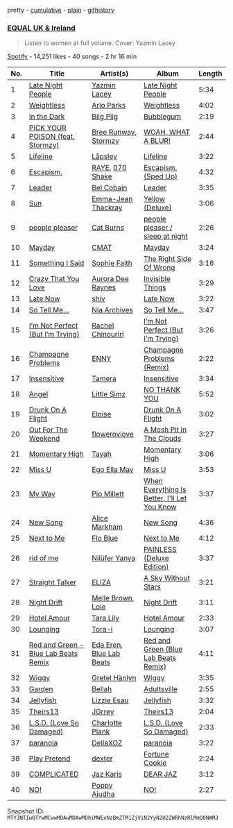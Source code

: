 pretty - [cumulative](/playlists/cumulative/37i9dQZF1DX9ptRQF1dOxS.md) - [plain](/playlists/plain/37i9dQZF1DX9ptRQF1dOxS) - [githistory](https://github.githistory.xyz/mackorone/spotify-playlist-archive/blob/main/playlists/plain/37i9dQZF1DX9ptRQF1dOxS)

### [EQUAL UK & Ireland ](https://open.spotify.com/playlist/37i9dQZF1DX9ptRQF1dOxS)

> Listen to women at full volume\. Cover: Yazmin Lacey

[Spotify](https://open.spotify.com/user/spotify) - 14,251 likes - 40 songs - 2 hr 16 min

| No. | Title | Artist(s) | Album | Length |
|---|---|---|---|---|
| 1 | [Late Night People](https://open.spotify.com/track/69y3XAgRaXrtO5h9YvpPHJ) | [Yazmin Lacey](https://open.spotify.com/artist/2datC2OML2YxykP6vnDRmg) | [Late Night People](https://open.spotify.com/album/5pN3T9hCW6y9OKAgJnEYYo) | 5:34 |
| 2 | [Weightless](https://open.spotify.com/track/4syzriQO4gEZR61pU5FBFd) | [Arlo Parks](https://open.spotify.com/artist/4kIwETcbpuFgRukE8o7Opx) | [Weightless](https://open.spotify.com/album/6XscVw482npx8U4x0aXXyp) | 4:02 |
| 3 | [In the Dark](https://open.spotify.com/track/1so2V5ZMQyROuspjpuThDn) | [Biig Piig](https://open.spotify.com/artist/4GoD5FJCgC0lbzde7ly44M) | [Bubblegum](https://open.spotify.com/album/16jsPuhKOmMDB0E64rOGsb) | 2:19 |
| 4 | [PICK YOUR POISON \(feat\. Stormzy\)](https://open.spotify.com/track/5Yhj7ln3iSqZziEwYNbv6Y) | [Bree Runway](https://open.spotify.com/artist/58hqTaCiqGrMsNmmm3qL7w), [Stormzy](https://open.spotify.com/artist/2SrSdSvpminqmStGELCSNd) | [WOAH, WHAT A BLUR!](https://open.spotify.com/album/4Bu8CaTOWByWSfmhQ4Rmzy) | 2:44 |
| 5 | [Lifeline](https://open.spotify.com/track/78dm8zrEiJ1d0G6IBuiN7m) | [Låpsley](https://open.spotify.com/artist/27ze6hCgfr3HcDZAHY60pg) | [Lifeline](https://open.spotify.com/album/0iAfdMQLxhqNyO2bZ7aTLL) | 3:22 |
| 6 | [Escapism.](https://open.spotify.com/track/5WxVXxCMRnvxUKFq40ELwq) | [RAYE](https://open.spotify.com/artist/5KKpBU5eC2tJDzf0wmlRp2), [070 Shake](https://open.spotify.com/artist/12Zk1DFhCbHY6v3xep2ZjI) | [Escapism\. \(Sped Up\)](https://open.spotify.com/album/1bdKI997loh6G68NED2cwX) | 4:32 |
| 7 | [Leader](https://open.spotify.com/track/55hpPQktBgKbCm12iOqOH7) | [Bel Cobain](https://open.spotify.com/artist/6JvEcv04PhUKWrUYZJrj1F) | [Leader](https://open.spotify.com/album/3jGEbyweltG52QWuUBcSMm) | 3:35 |
| 8 | [Sun](https://open.spotify.com/track/4L6BCnQSfJrBqPedbhZhUU) | [Emma\-Jean Thackray](https://open.spotify.com/artist/3UgcksTtuB1Jnn8BrisEiC) | [Yellow \(Deluxe\)](https://open.spotify.com/album/43qGIZWwRrL3wQLvNyLxQz) | 3:06 |
| 9 | [people pleaser](https://open.spotify.com/track/3UEOT0hD60yGB1OMWJxLQ8) | [Cat Burns](https://open.spotify.com/artist/6WFDpw4u23uSpon4BHvFRn) | [people pleaser / sleep at night](https://open.spotify.com/album/6zMAsUOpcpxqOCjYAIku7C) | 2:26 |
| 10 | [Mayday](https://open.spotify.com/track/6v28bvjhEHYmBmG1xbpuxL) | [CMAT](https://open.spotify.com/artist/3VBNIRx1LxVdRqOiPgkLwv) | [Mayday](https://open.spotify.com/album/1Ipdh7E0cyxXCxPhz3wBxJ) | 3:24 |
| 11 | [Something I Said](https://open.spotify.com/track/2PQYMgSmNHQ6UXZcwfQp9F) | [Sophie Faith](https://open.spotify.com/artist/4LR3BRvTeWCiS1l16TqXVh) | [The Right Side Of Wrong](https://open.spotify.com/album/3lFc4rFgFOJfSg2YfePfId) | 3:16 |
| 12 | [Crazy That You Love](https://open.spotify.com/track/4Z4lh6KduIfW4REI6XGnDw) | [Aurora Dee Raynes](https://open.spotify.com/artist/7MKfjytUX348ZtYEL8B4kg) | [Invisible Things](https://open.spotify.com/album/1RnirhqC0ZQjTfb18z0Wk6) | 3:29 |
| 13 | [Late Now](https://open.spotify.com/track/2g5cVVb13LC19Biu5yIgVJ) | [shiv](https://open.spotify.com/artist/5rxxzsO9zojzg0FfWVmIv7) | [Late Now](https://open.spotify.com/album/4Z4I4iVEz0ROYI8wYdqT8D) | 3:22 |
| 14 | [So Tell Me…](https://open.spotify.com/track/3GJbXOYweOltxSiOsCNkMd) | [Nia Archives](https://open.spotify.com/artist/7BMR0fwtEvzGtK4rNGdoiQ) | [So Tell Me…](https://open.spotify.com/album/4BH2rFhaoB6HBgX8fSeeyb) | 3:47 |
| 15 | [I’m Not Perfect \(But I’m Trying\)](https://open.spotify.com/track/10LBv5a9JLom1L6a05goUV) | [Rachel Chinouriri](https://open.spotify.com/artist/4wrzxtBZw20ufDstKyTnnP) | [I’m Not Perfect \(But I’m Trying\)](https://open.spotify.com/album/2O8gAp74lbXQ9z74ZK7E3N) | 3:26 |
| 16 | [Champagne Problems](https://open.spotify.com/track/78szKrEUBxJbIrODPJlrNw) | [ENNY](https://open.spotify.com/artist/3qEnCAnX23lvoxZYtBiPgL) | [Champagne Problems \(Remix\)](https://open.spotify.com/album/7Ccdml4YmOXbB4slYOpyGa) | 2:22 |
| 17 | [Insensitive](https://open.spotify.com/track/3c1cNtcW4R8X54QOz86Lwi) | [Tamera](https://open.spotify.com/artist/4S68J6bchvHhqHO1Kp8W9X) | [Insensitive](https://open.spotify.com/album/5tCDYQY3Yu2VYKSuuZUpax) | 3:34 |
| 18 | [Angel](https://open.spotify.com/track/4pGxnHLyli1TLkRFHyBxo0) | [Little Simz](https://open.spotify.com/artist/6eXZu6O7nAUA5z6vLV8NKI) | [NO THANK YOU](https://open.spotify.com/album/57263zG8Md6XZ9lBUPPYCm) | 5:52 |
| 19 | [Drunk On A Flight](https://open.spotify.com/track/6K6cG964OPWfRIyGDAiQzd) | [Eloise](https://open.spotify.com/artist/7LlIWfvgWlDBXfxCvCFbuC) | [Drunk On A Flight](https://open.spotify.com/album/4CdeQksM2ApHyRrKX2InNk) | 3:02 |
| 20 | [Out For The Weekend](https://open.spotify.com/track/6DFxVrPvZGn0hdEwLPPapb) | [flowerovlove](https://open.spotify.com/artist/1JspXUvEv3D9ddMeLNqYWj) | [A Mosh Pit In The Clouds](https://open.spotify.com/album/7fnkJty0bXBUFiN0sutHC7) | 3:27 |
| 21 | [Momentary High](https://open.spotify.com/track/6pHaKDW4zbCJ5UFzhrHnKY) | [Tayah](https://open.spotify.com/artist/1eEpeqkSqNVcYE8VXRgCno) | [Momentary High](https://open.spotify.com/album/0QhdZGJm3zzCvlEDPFNDSg) | 3:06 |
| 22 | [Miss U](https://open.spotify.com/track/2kCizKXvF27rJLPVvgIIvm) | [Ego Ella May](https://open.spotify.com/artist/7ANeFdhioipksT9lqg0Ay6) | [Miss U](https://open.spotify.com/album/6EInKwjhMtF3zGFE04NpKL) | 3:53 |
| 23 | [My Way](https://open.spotify.com/track/4YIVPG1e2m9moeCRdc3w0E) | [Pip Millett](https://open.spotify.com/artist/1QfEfvB62EEl4upf2ANKkR) | [When Everything Is Better, I'll Let You Know](https://open.spotify.com/album/3gW4LjXtOZkjxmdHxBABpx) | 3:37 |
| 24 | [New Song](https://open.spotify.com/track/6Q2GRktbOgmybP2059YCON) | [Alice Markham](https://open.spotify.com/artist/0viOQf13dGxRShlPyas36o) | [New Song](https://open.spotify.com/album/1A7PuF5JRWQ7gQwOScTeMY) | 4:36 |
| 25 | [Next to Me](https://open.spotify.com/track/7zhVCBnlJu0HSpULPSoOpB) | [Flo Blue](https://open.spotify.com/artist/26xMgiYGCqdjCitorf1MoF) | [Next to Me](https://open.spotify.com/album/3MIbD4YIed4Yt1hrHq5zqU) | 4:12 |
| 26 | [rid of me](https://open.spotify.com/track/42rzGiopJljAAAPqS9zEnx) | [Nilüfer Yanya](https://open.spotify.com/artist/09kXLeOXRyfNQMXRaDO4qA) | [PAINLESS \(Deluxe Edition\)](https://open.spotify.com/album/4Vj636uY4zVju5d3NWc9jP) | 3:37 |
| 27 | [Straight Talker](https://open.spotify.com/track/6Gq99VdfbBlsw9qlAZp6x4) | [ELIZA](https://open.spotify.com/artist/0PgYKqH7ohfAm9LFgWjpl8) | [A Sky Without Stars](https://open.spotify.com/album/3QIrrLWq2wnMdScMx1YXeS) | 3:21 |
| 28 | [Night Drift](https://open.spotify.com/track/2LS6hBqhAXda0ckQDHMEBT) | [Melle Brown](https://open.spotify.com/artist/0sD8M4PoVLNDJ82fi6oG5e), [Loie](https://open.spotify.com/artist/1IcA6oyWXac8laFWul0ZaJ) | [Night Drift](https://open.spotify.com/album/6smxthEq12e5YqZyMSVWHz) | 3:11 |
| 29 | [Hotel Amour](https://open.spotify.com/track/46jFeLj6khIo9v5RJTpdPO) | [Tara Lily](https://open.spotify.com/artist/1bt3qLrv0clLAZStcQf4zy) | [Hotel Amour](https://open.spotify.com/album/2o0zdg8tAFcj8dN6cbjN1P) | 2:33 |
| 30 | [Lounging](https://open.spotify.com/track/61ho105cPXSV0bQVjWmM7Y) | [Tora\-i](https://open.spotify.com/artist/4oJsWKOJCNMfUbIpR2jk8Z) | [Lounging](https://open.spotify.com/album/7vTg0ObZNmXoXBtyYXqNy6) | 3:07 |
| 31 | [Red and Green \- Blue Lab Beats Remix](https://open.spotify.com/track/50wdgAA4XTOMPD4DZFwv5Y) | [Eda Eren](https://open.spotify.com/artist/0Dcf25hADP87VNkGkSMRQ4), [Blue Lab Beats](https://open.spotify.com/artist/4YLUMAgNyttwx4hUHgtBtR) | [Red and Green \(Blue Lab Beats Remix\)](https://open.spotify.com/album/1ifUgR4IwQyFNhMI3FZzM6) | 4:11 |
| 32 | [Wiggy](https://open.spotify.com/track/6rydH51WZy57dxUBdHyUU1) | [Gretel Hänlyn](https://open.spotify.com/artist/39HYn2OCDJFkUauHXqwBsG) | [Wiggy](https://open.spotify.com/album/7I2nm8uXW9PjIW4EICNb22) | 3:35 |
| 33 | [Garden](https://open.spotify.com/track/4nCQ22BkCrnLwNlJUUneTc) | [Bellah](https://open.spotify.com/artist/6UZk0TOb0uZ1JWa3BW81FQ) | [Adultsville](https://open.spotify.com/album/15qwevfPInT5d4Y0X2I1o0) | 2:55 |
| 34 | [Jellyfish](https://open.spotify.com/track/5QoAoPROnMerJZXHSdCA6U) | [Lizzie Esau](https://open.spotify.com/artist/3E2PKHxfpNa2R6N3RIpa8S) | [Jellyfish](https://open.spotify.com/album/6h0uAe4jR7ej8bFFl5JNhI) | 3:32 |
| 35 | [Theirs13](https://open.spotify.com/track/63kj5bCib1ovmtty6OllEt) | [JGrrey](https://open.spotify.com/artist/66rDbD3tWR3M1uNuIaDAGx) | [Theirs13](https://open.spotify.com/album/2YfQ9ABijhtKRI9GuuxOlF) | 2:04 |
| 36 | [L.S.D\. \(Love So Damaged\)](https://open.spotify.com/track/593Ul2Jp3P86EXlJy0VTBI) | [Charlotte Plank](https://open.spotify.com/artist/4U5QErgn94wZGw1rJz01BO) | [L.S.D\. \(Love So Damaged\)](https://open.spotify.com/album/0LmLxx4DrTEScurfaFF0E9) | 2:33 |
| 37 | [paranoia](https://open.spotify.com/track/25jpA6Nwk0BzPpzOTYLCXA) | [DellaXOZ](https://open.spotify.com/artist/5WmkhaLngDDw9tLfZ0Z28e) | [paranoia](https://open.spotify.com/album/7cKJ7ywktloxEDpY8fxHJR) | 3:22 |
| 38 | [Play Pretend](https://open.spotify.com/track/1vnqb52HFcKSrqsL2HRjM2) | [dexter](https://open.spotify.com/artist/3bAdh9KH0kxlwrfz7Uh5Aa) | [Fortune Cookie](https://open.spotify.com/album/25hxrIRl5CcBV7nAoJFiW8) | 2:24 |
| 39 | [COMPLICATED](https://open.spotify.com/track/0DuH9AellDgIz86i7GGpJu) | [Jaz Karis](https://open.spotify.com/artist/4rDcfb3TEWyx0BKdzKG24I) | [DEAR JAZ](https://open.spotify.com/album/3NZi3twMJ46CVPOyCpLDKy) | 3:12 |
| 40 | [NO!](https://open.spotify.com/track/7w0CjXVfA7wWcW1vyDmG1s) | [Poppy Ajudha](https://open.spotify.com/artist/6oPQiSj92N4mk5jXLtX1bl) | [NO!](https://open.spotify.com/album/5EGV520Yp9iGIF1xlXOwWN) | 2:27 |

Snapshot ID: `MTY3NTIwOTYwMCwwMDAwMDAwMDhiMWExNzBmZTM1ZjViN2YyN2U2ZWRhNzRlMmQ0NWM3`
